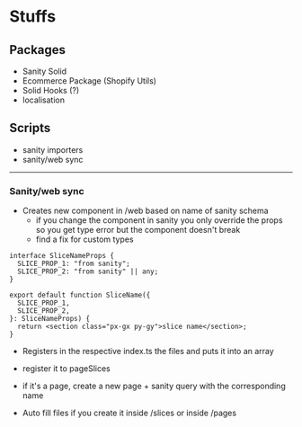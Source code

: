 # Stuffs

## Packages

- Sanity Solid
- Ecommerce Package (Shopify Utils)
- Solid Hooks (?)
- localisation

## Scripts

- sanity importers
- sanity/web sync

---

### Sanity/web sync

- Creates new component in /web based on name of sanity schema
  - if you change the component in sanity you only override the props so you get type error but the component doesn't break
  - find a fix for custom types

```tsx
interface SliceNameProps {
  SLICE_PROP_1: "from sanity";
  SLICE_PROP_2: "from sanity" || any;
}

export default function SliceName({
  SLICE_PROP_1,
  SLICE_PROP_2,
}: SliceNameProps) {
  return <section class="px-gx py-gy">slice name</section>;
}

```

- Registers in the respective index.ts the files and puts it into an array
- register it to pageSlices

- if it's a page, create a new page + sanity query with the corresponding name

- Auto fill files if you create it inside /slices or inside /pages
